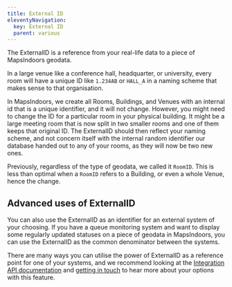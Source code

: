 ```yaml
---
title: External ID
eleventyNavigation:
  key: External ID
  parent: various
---
```


The ExternalID is a reference from your real-life data to a piece of MapsIndoors geodata.

In a large venue like a conference hall, headquarter, or university, every room will have a unique ID like `1.234AB` or `HALL_A` in a naming scheme that makes sense to that organisation.

In MapsIndoors, we create all Rooms, Buildings, and Venues with an internal id that is a unique identifier, and it will not change. However, you might need to change the ID for a particular room in your physical building. It might be a large meeting room that is now split in two smaller rooms and one of them keeps that original ID. The ExternalID should then reflect your naming scheme, and not concern itself with the internal random identifier our database handed out to any of your rooms, as they will now be two new ones.

Previously, regardless of the type of geodata, we called it `RoomID`. This is less than optimal when a `RoomID` refers to a Building, or even a whole Venue, hence the change.

## Advanced uses of ExternalID

You can also use the ExternalID as an identifier for an external system of your choosing. If you have a queue monitoring system and want to display some regularly updated statuses on a piece of geodata in MapsIndoors, you can use the ExternalID as the common denominator between the systems.

There are many ways you can utilise the power of ExternalID as a reference point for one of your systems, and we recommend looking at the [Integration API documentation](https://mapsindoors.github.io/api/v1/) and [getting in touch](https://resources.mapspeople.com/contact-us) to hear more about your options with this feature.
